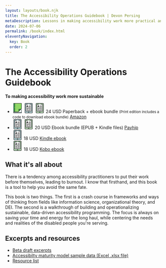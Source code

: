 ```yaml
---
layout: layouts/book.njk
title: The Accessibility Operations Guidebook | Devon Persing
metaDescription: Lessons in making accessibility work more practical and sustainable for you and your organization.
date: 2024-07-06
permalink: /book/index.html
eleventyNavigation:
  key: Book
  order: 2
---
```


# The Accessibility Operations Guidebook

**To making accessibility work more sustainable**

<ul class="bundles products">
  <li>
    <span class="icons">
      <img alt="" src="/static/img/paperback.png">
      <img alt="" src="/static/img/ebook.png">
      <img alt="" src="/static/img/ebook_green.png">
    </span>
    <span class="deets">
      <span class="cost">24 USD</span>
      <span class="format">Paperback + ebook bundle</span>
      <small>(Print edition includes a code to download ebook bundle)</small>
      <a href="https://www.amazon.com/dp/B0DK7SWKTB">Amazon</a>
    </span>
  </li>
  <li>
    <span class="icons">
      <img alt="" src="/static/img/ebook.png">
      <img alt="" src="/static/img/ebook_green.png">
    </span>
    <span class="cost">20 USD</span>
    <span class="format">Ebook bundle</span>
    <span>(EPUB + Kindle files)</span>
    <a href="https://payhip.com/b/OSyLt">Payhip</a>
  </li>
  <li>
    <span>
      <img alt="" src="/static/img/ebook.png">
    </span>
    <span class="cost">18 USD</span>
    <a class="format" href="https://www.amazon.com/Accessibility-Operations-Guidebook-accessibility-sustainable-ebook/dp/B0DK7SWKTB/">Kindle ebook</a>
  </li>
  <li>
    <span>
      <img alt="" src="/static/img/ebook_green.png">
    </span>
    <span class="cost">18 USD</span>
    <a class="format" href="https://www.kobo.com/us/en/ebook/the-accessibility-operations-guidebook">Kobo ebook</a>
  </li>
</ul>

## What it's all about

There is a tendency among accessibility practitioners to put their work before themselves, leading to burnout. I know that firsthand, and this book is a tool to help you avoid the same fate.

This book is two things. The first is a crash course in frameworks and ways of thinking from fields like information science, organizational theory, and DEI. The second is a walkthrough of building and operationalizing sustainable, data-driven accessibility programming. The focus is always on saving your time and energy for the long haul, while centering the needs and realities of the disabled people you're serving.

## Excerpts and resources

- [Beta draft excerpts](/posts/book-excerpts/)
- [Accessibilty maturity model sample data (Excel .xlsx file)](https://docs.google.com/spreadsheets/d/1Zqzx7Yu7Ij6TfdSsI3uZatkEUuT_7QYP/edit?usp=sharing&ouid=102987727517266691847&rtpof=true&sd=true)
- [Resource list](/posts/book-resources/)